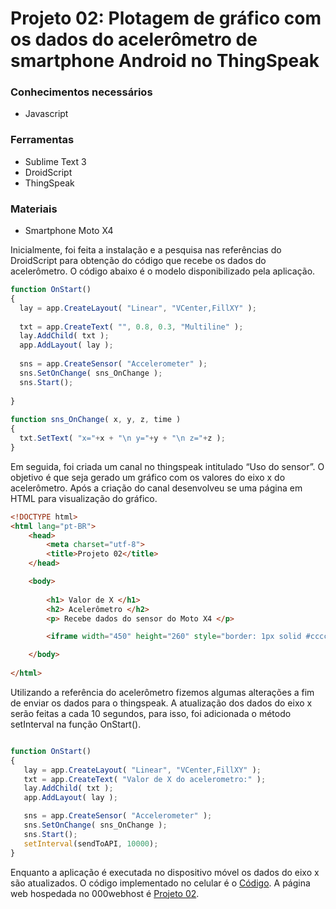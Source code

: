 # Projeto 02: Plotagem de gráfico com os dados do acelerômetro de smartphone Android no ThingSpeak

### Conhecimentos necessários

- Javascript

### Ferramentas 

- Sublime Text 3
- DroidScript 
- ThingSpeak

### Materiais 
- Smartphone Moto X4

Inicialmente, foi feita a instalação e a pesquisa nas referências do DroidScript para obtenção do código que recebe os dados do acelerômetro. O código abaixo é o modelo disponibilizado pela aplicação.

~~~javascript
function OnStart()
{
  lay = app.CreateLayout( "Linear", "VCenter,FillXY" );
 
  txt = app.CreateText( "", 0.8, 0.3, "Multiline" );
  lay.AddChild( txt );
  app.AddLayout( lay );
 
  sns = app.CreateSensor( "Accelerometer" );
  sns.SetOnChange( sns_OnChange );
  sns.Start();
 
}
 
function sns_OnChange( x, y, z, time )
{
  txt.SetText( "x="+x + "\n y="+y + "\n z="+z );
}
~~~

Em seguida, foi criada um canal no thingspeak intitulado “Uso do sensor”.  O objetivo é que seja gerado um gráfico com os valores do eixo x do acelerômetro. Após a criação do canal desenvolveu se uma página em HTML para visualização do gráfico.

~~~html
<!DOCTYPE html>
<html lang="pt-BR">
    <head>
        <meta charset="utf-8">
        <title>Projeto 02</title>
    </head>

    <body>
    
        <h1> Valor de X </h1>
        <h2> Acelerômetro </h2>
        <p> Recebe dados do sensor do Moto X4 </p>

        <iframe width="450" height="260" style="border: 1px solid #cccccc;" src="https://thingspeak.com/channels/890106/charts/1?bgcolor=%23ffffff&color=%23d62020&dynamic=true&results=60&title=Valor+de+X+&type=spline&xaxis=Tempo&yaxis=Valor&yaxismax=0.01"></iframe>

    </body>
 
</html>
~~~ 

Utilizando a referência do acelerômetro fizemos algumas alterações a fim de enviar os dados para o thingspeak. A atualização dos dados do eixo x serão feitas a  cada 10 segundos, para isso, foi adicionada o método setInterval na função OnStart(). 

~~~javascript

function OnStart()
{
   lay = app.CreateLayout( "Linear", "VCenter,FillXY" );   
   txt = app.CreateText( "Valor de X do acelerometro:" );
   lay.AddChild( txt );
   app.AddLayout( lay );

   sns = app.CreateSensor( "Accelerometer" );
   sns.SetOnChange( sns_OnChange );
   sns.Start();
   setInterval(sendToAPI, 10000);
}
~~~

Enquanto a aplicação é executada no dispositivo móvel os dados do eixo x são atualizados. O código implementado no celular é o [Código](https://github.com/AquilesBurlamaqui/InternetDasCoisas/blob/master/projeto2/2019.2/MarcosTeixeira/codigo02.js). A página web hospedada no 000webhost é [Projeto 02](https://projetosiot.000webhostapp.com/projeto02.html).
